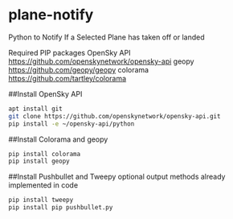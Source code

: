 # plane-notify
Python to Notify If a Selected Plane has taken off or landed

Required PIP packages
OpenSky API https://github.com/openskynetwork/opensky-api
geopy https://github.com/geopy/geopy
colorama https://github.com/tartley/colorama

##Install OpenSky API
```bash
apt install git 
git clone https://github.com/openskynetwork/opensky-api.git
pip install -e ~/opensky-api/python
```
##Install Colorama and geopy
```bash
pip install colorama
pip install geopy
```
##Install Pushbullet and Tweepy optional output methods already implemented in code
```bash
pip install tweepy
pip install pip pushbullet.py
```
